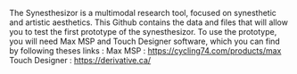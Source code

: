The Synesthesizor is a multimodal research tool, focused on synesthetic and artistic aesthetics.
This Github contains the data and files that will allow you to test the first prototype of the synesthesizor. 
To use the prototype, you will need Max MSP and Touch Designer software, which you can find by following theses links :
  Max MSP : https://cycling74.com/products/max
  Touch Designer : https://derivative.ca/
